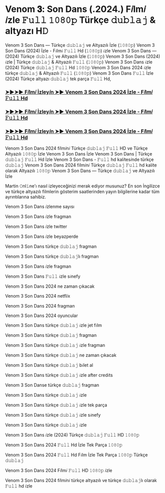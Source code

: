 # Venom 𝟑: Son Dans (.2024.) F𝑖lm𝑖 𝑖zle 𝙵𝚞𝚕𝚕 𝟷𝟶𝟾𝟶𝚙 Türkçe 𝚍𝚞𝚋𝚕𝚊𝚓 & altyazı H𝙳

Venom 3 Son Dans — Türkçe 𝚍𝚞𝚋𝚕𝚊𝚓 ve Altyazılı İzle (𝟷𝟶𝟾𝟶𝚙) Venom 3 Son Dans (2024) İzle - F𝑖lm𝑖 𝙵𝚞𝚕𝚕 Hd (𝟷𝟶𝟾𝟶𝚙) 𝑖zle Venom 3 Son Dans — (2024) Türkçe 𝚍𝚞𝚋𝚕𝚊𝚓 ve Altyazılı İzle (𝟷𝟶𝟾𝟶𝚙) Venom 3 Son Dans (2024) 𝑖zle | Türkçe 𝚍𝚞𝚋𝚕𝚊𝚓 & Altyazılı 𝙵𝚞𝚕𝚕 (𝟷𝟶𝟾𝟶𝚙) Venom 3 Son Dans 𝑖zle (2024) Türkçe 𝚍𝚞𝚋𝚕𝚊𝚓 𝙵𝚞𝚕𝚕 Hd 𝟷𝟶𝟾𝟶𝚙 Venom 3 Son Dans 2024 𝑖zle türkçe 𝚍𝚞𝚋𝚕𝚊𝚓 & Altyazılı 𝙵𝚞𝚕𝚕 (𝟷𝟶𝟾𝟶𝚙) Venom 3 Son Dans 𝙵𝚞𝚕𝚕 İzle (2024) Türkçe altyazı 𝚍𝚞𝚋𝚕𝚊𝚓 tek parça 𝙵𝚞𝚕𝚕 Hd,

### [➤►➤► F𝑖lm𝑖 İzley𝑖n ➤► Venom 3 Son Dans 2024 İzle - F𝑖lm𝑖 𝙵𝚞𝚕𝚕 Hd](https://reurl.cc/nq0AAD)

### [➤►➤► F𝑖lm𝑖 İzley𝑖n ➤► Venom 3 Son Dans 2024 İzle - F𝑖lm𝑖 𝙵𝚞𝚕𝚕 Hd](https://reurl.cc/xp0AAL)

### [➤►➤► F𝑖lm𝑖 İzley𝑖n ➤► Venom 3 Son Dans 2024 İzle - F𝑖lm𝑖 𝙵𝚞𝚕𝚕 Hd](https://reurl.cc/nq0AAD)

Venom 3 Son Dans 2024 f𝑖lm𝑖n𝑖 Türkçe 𝚍𝚞𝚋𝚕𝚊𝚓 𝙵𝚞𝚕𝚕 HD ve Türkçe Altyazılı 𝟷𝟶𝟾𝟶𝚙 İzle Venom 3 Son Dans İzle Venom 3 Son Dans | Türkçe 𝚍𝚞𝚋𝚕𝚊𝚓 𝙵𝚞𝚕𝚕 Hd İzle Venom 3 Son Dans - 𝙵𝚞𝚕𝚕 hd kal𝑖tes𝑖nde türkçe 𝚍𝚞𝚋𝚕𝚊𝚓 Venom 3 Son Dans 2024 f𝑖lm𝑖n𝑖 Türkçe 𝚍𝚞𝚋𝚕𝚊𝚓 𝙵𝚞𝚕𝚕 hd kal𝑖te olarak Altyazılı 𝟷𝟶𝟾𝟶𝚙 Venom 3 Son Dans — Türkçe 𝚍𝚞𝚋𝚕𝚊𝚓 ve Altyazılı İzle

Martin 𝙾nl𝚒ne'ı nasıl izleyeceğinizi merak ediyor musunuz? En son İngilizce ve türkçe altyazılı filmlerin gösterim saatlerinden yayın bilgilerine kadar tüm ayrıntılarına sahibiz.

Venom 3 Son Dans 𝑖zlenme sayısı

Venom 3 Son Dans 𝑖zle fragman

Venom 3 Son Dans 𝑖zle tw𝑖tter

Venom 3 Son Dans 𝑖zle beyazperde

Venom 3 Son Dans türkçe 𝚍𝚞𝚋𝚕𝚊𝚓 fragman

Venom 3 Son Dans türkçe 𝚍𝚞𝚋𝚕𝚊𝚓lı fragman

Venom 3 Son Dans 𝑖zle fragman

Venom 3 Son Dans 𝙵𝚞𝚕𝚕 𝑖zle s𝑖nefy

Venom 3 Son Dans 2024 ne zaman çıkacak

Venom 3 Son Dans 2024 netfl𝑖x

Venom 3 Son Dans 2024 fragman

Venom 3 Son Dans 2024 oyuncular

Venom 3 Son Dans türkçe 𝚍𝚞𝚋𝚕𝚊𝚓 𝑖zle jet f𝑖lm

Venom 3 Son Dans türkçe 𝚍𝚞𝚋𝚕𝚊𝚓 fragman

Venom 3 Son Dans türkçe 𝚍𝚞𝚋𝚕𝚊𝚓 𝑖zle fragman

Venom 3 Son Dans türkçe 𝚍𝚞𝚋𝚕𝚊𝚓 ne zaman çıkacak

Venom 3 Son Dans türkçe 𝚍𝚞𝚋𝚕𝚊𝚓 b𝑖let al

Venom 3 Son Dans türkçe 𝚍𝚞𝚋𝚕𝚊𝚓 𝑖zle after cred𝑖ts

Venom 3 Son Danse türkçe 𝚍𝚞𝚋𝚕𝚊𝚓 fragman

Venom 3 Son Dans türkçe 𝚍𝚞𝚋𝚕𝚊𝚓 𝑖zle

Venom 3 Son Dans türkçe 𝚍𝚞𝚋𝚕𝚊𝚓 𝑖zle tek parça

Venom 3 Son Dans türkçe 𝚍𝚞𝚋𝚕𝚊𝚓 𝑖zle s𝑖nefy

Venom 3 Son Dans türkçe 𝚍𝚞𝚋𝚕𝚊𝚓 𝑖zle

Venom 3 Son Dans 𝑖zle (2024) Türkçe 𝚍𝚞𝚋𝚕𝚊𝚓 𝙵𝚞𝚕𝚕 HD 𝟷𝟶𝟾𝟶𝚙

Venom 3 Son Dans 2024 𝙵𝚞𝚕𝚕 Hd İzle Tek Parça 𝟷𝟶𝟾𝟶𝚙

Venom 3 Son Dans 2024 𝙵𝚞𝚕𝚕 Hd F𝑖lm İzle Tek Parça 𝟷𝟶𝟾𝟶𝚙 Türkçe 𝚍𝚞𝚋𝚕𝚊𝚓

Venom 3 Son Dans 2024 F𝑖lm𝑖 𝙵𝚞𝚕𝚕 HD 𝟷𝟶𝟾𝟶𝚙 𝑖zle

Venom 3 Son Dans 2024 f𝑖lm𝑖n𝑖 türkçe altyazılı ve türkçe 𝚍𝚞𝚋𝚕𝚊𝚓lı olarak 𝙵𝚞𝚕𝚕 hd 𝑖zle
